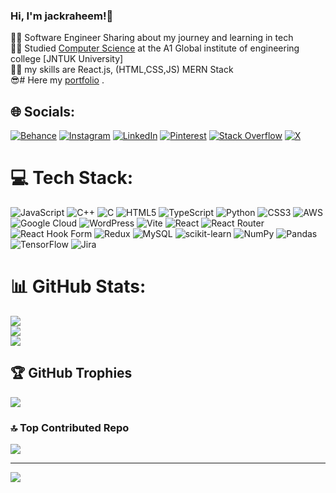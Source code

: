 <!-- Level 1 : sample bio and status-->

### Hi, I'm jackraheem!👋

👨‍💻 Software Engineer Sharing about my journey and learning in tech<br/>
👨‍🎓 Studied [Computer Science](https://youtu.be/9rGFhEnLhIU?si=m6J7RQMpzYaaOTfv) at the A1 Global institute of engineering college [JNTUK University] <br/>
🤹‍♂️ my skills are React.js, (HTML,CSS,JS) MERN Stack<br/>
 😎# Here my [portfolio](https://jackraheem.github.io/portfolio1/#skills) .

## 🌐 Socials:
[![Behance](https://img.shields.io/badge/Behance-1769ff?logo=behance&logoColor=white)](https://behance.net/https://jackraheem.github.io/portfolio1/) [![Instagram](https://img.shields.io/badge/Instagram-%23E4405F.svg?logo=Instagram&logoColor=white)](https://instagram.com/shaikraheem611) [![LinkedIn](https://img.shields.io/badge/LinkedIn-%230077B5.svg?logo=linkedin&logoColor=white)](https://linkedin.com/in/https://www.linkedin.com/in/abdul-raheem-257b6a219/) [![Pinterest](https://img.shields.io/badge/Pinterest-%23E60023.svg?logo=Pinterest&logoColor=white)](https://pinterest.com/https://in.pinterest.com/rahimss109/) [![Stack Overflow](https://img.shields.io/badge/-Stackoverflow-FE7A16?logo=stack-overflow&logoColor=white)](https://stackoverflow.com/users/https://stackoverflow.com/users/23889223/abdul-rahim) [![X](https://img.shields.io/badge/X-black.svg?logo=X&logoColor=white)](https://x.com/https://twitter.com/AbdulRahim26026)

# 💻 Tech Stack:
![JavaScript](https://img.shields.io/badge/javascript-%23323330.svg?style=for-the-badge&logo=javascript&logoColor=%23F7DF1E) ![C++](https://img.shields.io/badge/c++-%2300599C.svg?style=for-the-badge&logo=c%2B%2B&logoColor=white) ![C](https://img.shields.io/badge/c-%2300599C.svg?style=for-the-badge&logo=c&logoColor=white) ![HTML5](https://img.shields.io/badge/html5-%23E34F26.svg?style=for-the-badge&logo=html5&logoColor=white) ![TypeScript](https://img.shields.io/badge/typescript-%23007ACC.svg?style=for-the-badge&logo=typescript&logoColor=white) ![Python](https://img.shields.io/badge/python-3670A0?style=for-the-badge&logo=python&logoColor=ffdd54) ![CSS3](https://img.shields.io/badge/css3-%231572B6.svg?style=for-the-badge&logo=css3&logoColor=white) ![AWS](https://img.shields.io/badge/AWS-%23FF9900.svg?style=for-the-badge&logo=amazon-aws&logoColor=white) ![Google Cloud](https://img.shields.io/badge/GoogleCloud-%234285F4.svg?style=for-the-badge&logo=google-cloud&logoColor=white) ![WordPress](https://img.shields.io/badge/WordPress-%23117AC9.svg?style=for-the-badge&logo=WordPress&logoColor=white) ![Vite](https://img.shields.io/badge/vite-%23646CFF.svg?style=for-the-badge&logo=vite&logoColor=white) ![React](https://img.shields.io/badge/react-%2320232a.svg?style=for-the-badge&logo=react&logoColor=%2361DAFB) ![React Router](https://img.shields.io/badge/React_Router-CA4245?style=for-the-badge&logo=react-router&logoColor=white) ![React Hook Form](https://img.shields.io/badge/React%20Hook%20Form-%23EC5990.svg?style=for-the-badge&logo=reacthookform&logoColor=white) ![Redux](https://img.shields.io/badge/redux-%23593d88.svg?style=for-the-badge&logo=redux&logoColor=white) ![MySQL](https://img.shields.io/badge/mysql-%2300000f.svg?style=for-the-badge&logo=mysql&logoColor=white) ![scikit-learn](https://img.shields.io/badge/scikit--learn-%23F7931E.svg?style=for-the-badge&logo=scikit-learn&logoColor=white) ![NumPy](https://img.shields.io/badge/numpy-%23013243.svg?style=for-the-badge&logo=numpy&logoColor=white) ![Pandas](https://img.shields.io/badge/pandas-%23150458.svg?style=for-the-badge&logo=pandas&logoColor=white) ![TensorFlow](https://img.shields.io/badge/TensorFlow-%23FF6F00.svg?style=for-the-badge&logo=TensorFlow&logoColor=white) ![Jira](https://img.shields.io/badge/jira-%230A0FFF.svg?style=for-the-badge&logo=jira&logoColor=white)

# 📊 GitHub Stats:
![](https://github-readme-stats.vercel.app/api?username=Jackraheem&theme=radical&hide_border=false&include_all_commits=false&count_private=false)<br/>
![](https://github-readme-streak-stats.herokuapp.com/?user=Jackraheem&theme=radical&hide_border=false)<br/>
![](https://github-readme-stats.vercel.app/api/top-langs/?username=Jackraheem&theme=radical&hide_border=false&include_all_commits=false&count_private=false&layout=compact)
## 🏆 GitHub Trophies
![](https://github-profile-trophy.vercel.app/?username=jackraheem&theme=radical&no-frame=false&no-bg=true&margin-w=4)

### 🔝 Top Contributed Repo
![](https://github-contributor-stats.vercel.app/api?username=jackraheem&limit=5&theme=dark&combine_all_yearly_contributions=true)

---
[![](https://visitcount.itsvg.in/api?id=jackraheem&icon=0&color=0)](https://visitcount.itsvg.in)

<!-- Proudly created with GPRM ( https://gprm.itsvg.in ) -->






